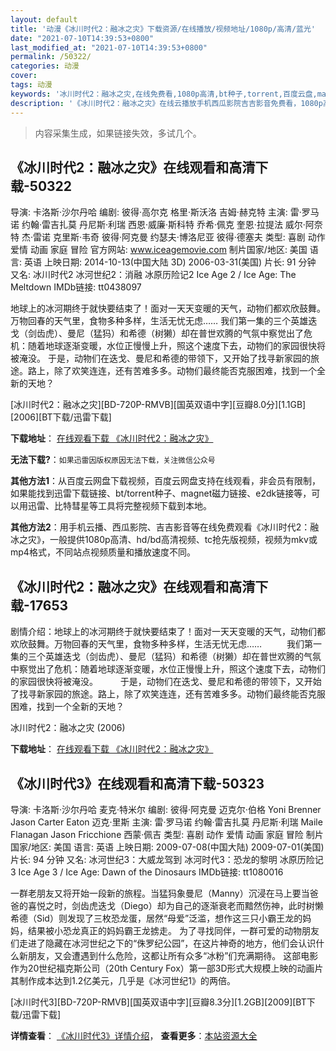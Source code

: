 ```yaml
---
layout: default
title: '动漫《冰川时代2：融冰之灾》下载资源/在线播放/视频地址/1080p/高清/蓝光'
date: "2021-07-10T14:39:53+0800"
last_modified_at: "2021-07-10T14:39:53+0800"
permalink: /50322/
categories: 动漫
cover:
tags: 动漫
keywords: '冰川时代2：融冰之灾,在线免费看,1080p高清,bt种子,torrent,百度云盘,magnet,磁力链,迅雷下载资源'
description: '《冰川时代2：融冰之灾》在线云播放手机西瓜影院吉吉影音免费看，1080p高清bd/hd未删减完整版和tc抢先枪版，mkv/mp4格式，附带bt/torrent种子、magnet/磁力链、百度云盘、网盘资源迅雷下载链接'
---
```


>内容采集生成，如果链接失效，多试几个。


## 《冰川时代2：融冰之灾》在线观看和高清下载-50322

导演: 卡洛斯·沙尔丹哈 编剧: 彼得·高尔克 格里·斯沃洛 吉姆·赫克特 主演: 雷·罗马诺 约翰·雷吉扎莫 丹尼斯·利瑞 西恩·威廉·斯科特 乔希·佩克 奎恩·拉提法 威尔·阿奈特 杰·雷诺 克里斯·韦奇 彼得·阿克曼 约瑟夫·博洛尼亚 彼得·德塞夫 类型: 喜剧 动作 爱情 动画 家庭 冒险 官方网站: www.iceagemovie.com 制片国家/地区: 美国 语言: 英语 上映日期: 2014-10-13(中国大陆 3D) 2006-03-31(美国) 片长: 91 分钟 又名: 冰川时代2 冰河世纪2：消融 冰原历险记2 Ice Age 2 / Ice Age: The Meltdown IMDb链接: tt0438097

地球上的冰河期终于就快要结束了！面对一天天变暖的天气，动物们都欢欣鼓舞。万物回春的天气里，食物多种多样，生活无忧无虑…… 我们第一集的三个英雄迭戈（剑齿虎）、曼尼（猛犸）和希德（树獭）却在普世欢腾的气氛中察觉出了危机：随着地球逐渐变暖，水位正慢慢上升，照这个速度下去，动物们的家园很快将被淹没。 于是，动物们在迭戈、曼尼和希德的带领下，又开始了找寻新家园的旅途。路上，除了欢笑连连，还有苦难多多。动物们最终能否克服困难，找到一个全新的天地？


[冰川时代2：融冰之灾][BD-720P-RMVB][国英双语中字][豆瓣8.0分][1.1GB][2006][BT下载/迅雷下载]

**下载地址**： [在线观看下载 《冰川时代2：融冰之灾》](https://www.btdx8.com/torrent/ice_age_the_meltdown_2006.html) 


**无法下载?**：`如果迅雷因版权原因无法下载，关注微信公众号 `

**其他方法1**：从百度云网盘下载视频，百度云网盘支持在线观看，非会员有限制，如果能找到迅雷下载链接、bt/torrent种子、magnet磁力链接、e2dk链接等，可以用迅雷、比特彗星等工具将完整视频下载到本地。

**其他方法2**：用手机云播、西瓜影院、吉吉影音等在线免费观看《冰川时代2：融冰之灾》，一般提供1080p高清、hd/bd高清视频、tc抢先版视频，视频为mkv或mp4格式，不同站点视频质量和播放速度不同。


## 《冰川时代2：融冰之灾》在线观看和高清下载-17653

剧情介绍：地球上的冰河期终于就快要结束了！面对一天天变暖的天气，动物们都欢欣鼓舞。万物回春的天气里，食物多种多样，生活无忧无虑……   　　我们第一集的三个英雄迭戈（剑齿虎）、曼尼（猛犸）和希德（树獭）却在普世欢腾的气氛中察觉出了危机：随着地球逐渐变暖，水位正慢慢上升，照这个速度下去，动物们的家园很快将被淹没。  　　于是，动物们在迭戈、曼尼和希德的带领下，又开始了找寻新家园的旅途。路上，除了欢笑连连，还有苦难多多。动物们最终能否克服困难，找到一个全新的天地？


冰川时代2：融冰之灾 (2006)

**下载地址**： [在线观看下载 《冰川时代2：融冰之灾》](https://www.btbtdy.me/btdy/dy3484.html) 


## 《冰川时代3》在线观看和高清下载-50323

导演: 卡洛斯·沙尔丹哈 麦克·特米尔 编剧: 彼得·阿克曼 迈克尔·伯格 Yoni Brenner Jason Carter Eaton 迈克·里斯 主演: 雷·罗马诺 约翰·雷吉扎莫 丹尼斯·利瑞 Maile Flanagan Jason Fricchione 西蒙·佩吉 类型: 喜剧 动作 爱情 动画 家庭 冒险 制片国家/地区: 美国 语言: 英语 上映日期: 2009-07-08(中国大陆) 2009-07-01(美国) 片长: 94 分钟 又名: 冰河世纪3：大威龙驾到 冰河时代3：恐龙的黎明 冰原历险记3 Ice Age 3 / Ice Age: Dawn of the Dinosaurs IMDb链接: tt1080016

一群老朋友又将开始一段新的旅程。当猛犸象曼尼（Manny）沉浸在马上要当爸爸的喜悦之时，剑齿虎迭戈（Diego）却为自己的逐渐衰老而黯然伤神，此时树懒希德（Sid）则发现了三枚恐龙蛋，居然“母爱”泛滥，想作这三只小霸王龙的妈妈，结果被小恐龙真正的妈妈霸王龙掳走。 为了寻找同伴，一群可爱的动物朋友们走进了隐藏在冰河世纪之下的“侏罗纪公园”，在这片神奇的地方，他们会认识什么新朋友，又会遭遇到什么危险，这都让所有众多“冰粉”们充满期待。 这部电影作为20世纪福克斯公司（20th Century Fox）第一部3D形式大规模上映的动画片其制作成本达到1.2亿美元，几乎是《冰河世纪1》的两倍。


[冰川时代3][BD-720P-RMVB][国英双语中字][豆瓣8.3分][1.2GB][2009][BT下载/迅雷下载]

**详情查看**： [《冰川时代3》详情介绍](/movie/50323/)， **查看更多**：[本站资源大全](/movie/t/all/)

